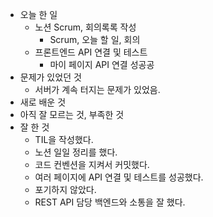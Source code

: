 - 오늘 한 일
  - 노션 Scrum, 회의록록 작성
    - Scrum, 오늘 할 일, 회의
  - 프론트엔드 API 연결 및 테스트
    - 마이 페이지 API 연결 성공공
- 문제가 있었던 것
  - 서버가 계속 터지는 문제가 있었음.
- 새로 배운 것
- 아직 잘 모르는 것, 부족한 것
- 잘 한 것
  - TIL을 작성했다.
  - 노션 일일 정리를 했다.
  - 코드 컨벤션을 지켜서 커밋했다.
  - 여러 페이지에 API 연결 및 테스트를 성공했다.
  - 포기하지 않았다.
  - REST API 담당 백엔드와 소통을 잘 했다.
